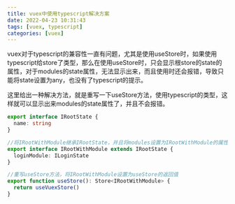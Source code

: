 ```yaml
---
title: vuex中使用typescript解决方案
date: 2022-04-23 10:31:43
tags: [vuex, typescript]
categories: [vuex]
---
```


vuex对于typescript的兼容性一直有问题，尤其是使用useStore时，如果使用typescript给store了类型，那么在使用useStore时，只会显示根store的state的属性，对于modules的state属性，无法显示出来，而且使用时还会报错，导致只能将state设置为any，也没有了typescript的提示。

这里给出一种解决方法，就是重写一下useStore方法，使用typescript的类型，这样就可以显示出来modules的state属性了，并且不会报错。

```ts
export interface IRootState {
  name: string
}

//将IRootWithModule继承IRootState，并且将modules设置为IRootWithModule的属性，这样无论是根store还是modules，都可以访问到state属性了
export interface IRootWithModule extends IRootState {
  loginModule: ILoginState
}

//重写useStore方法，将IRootWithModule设置为useStore的返回值
export function useStore(): Store<IRootWithModule> {
  return useVuexStore()
}
```
